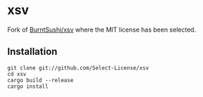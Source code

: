 # xsv

Fork of [BurntSushi/xsv](https://github.com/BurntSushi/xsv) where
the MIT license has been selected.

## Installation

```
git clone git://github.com/Select-License/xsv
cd xsv
cargo build --release
cargo install
```
